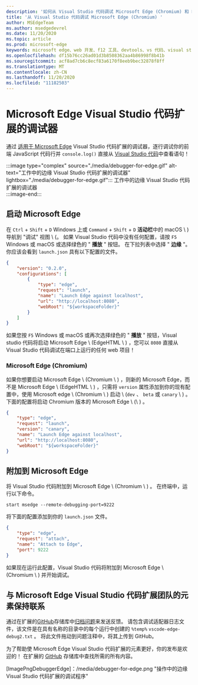 ```yaml
---
description: '如何从 Visual Studio 代码调试 Microsoft Edge (Chromium) 和 Microsoft Edge (EdgeHTML) '
title: '从 Visual Studio 代码调试 Microsoft Edge (Chromium) '
author: MSEdgeTeam
ms.author: msedgedevrel
ms.date: 11/20/2020
ms.topic: article
ms.prod: microsoft-edge
keywords: microsoft edge、web 开发、f12 工具、devtools、vs 代码、visual studio 代码、调试器
ms.openlocfilehash: df15b76cc26ad01d3b8508362aa4b86998f8b41b
ms.sourcegitcommit: acf8ad7cb6c8ecf83a6170f8eeb9bec32878f8ff
ms.translationtype: MT
ms.contentlocale: zh-CN
ms.lasthandoff: 11/20/2020
ms.locfileid: "11182503"
---
```

# Microsoft Edge Visual Studio 代码扩展的调试器  

通过 [适用于 Microsoft Edge][VisualstudioMarketplaceDebuggerMicrosoftEdge] Visual Studio 代码扩展的调试器，逐行调试你的前端 JavaScript 代码行并 `console.log()` 直接从 [Visual Studio 代码][VisualstudioCode]中查看语句！  

:::image type="complex" source="./media/debugger-for-edge.gif" alt-text="工作中的边缘 Visual Studio 代码扩展的调试器" lightbox="./media/debugger-for-edge.gif":::
   工作中的边缘 Visual Studio 代码扩展的调试器  
:::image-end:::

<!--![Debugger for Edge Visual Studio Code extension at work][ImageGifDebuggerEdge]  -->  

## 启动 Microsoft Edge  

在 `Ctrl` + `Shift` + `D` Windows 上或 `Command` + `Shift` + `D` **活动栏**中的 macOS \ ) 导航到 "调试" 视图 \ (。  如果 Visual Studio 代码中没有任何配置，请按 `F5` Windows 或 macOS 或选择绿色的 " **播放** " 按钮。  在下拉列表中选择 " **边缘** "。  你应该会看到 `launch.json` 具有以下配置的文件。  

```json
{
    "version": "0.2.0",
    "configurations": [
        {
            "type": "edge",
            "request": "launch",
            "name": "Launch Edge against localhost",
            "url": "http://localhost:8080",
            "webRoot": "${workspaceFolder}"
        }
    ]
}
```  

如果您按 `F5` Windows 或 macOS 或再次选择绿色的 " **播放** " 按钮，Visual studio 代码将启动 Microsoft Edge \ (EdgeHTML \ ) ，您可以 `8080` 直接从 Visual Studio 代码调试在端口上运行的任何 web 项目！  

### Microsoft Edge (Chromium)  

如果你想要启动 Microsoft Edge \ (Chromium \ ) ，则新的 Microsoft Edge，而不是 Microsoft Edge \ (EdgeHTML \ ) ，只需将 `version` 属性添加到你的现有配置中，使用 Microsoft edge \ (Chromium \ ) 启动 \ (`dev` 、 `beta` 或 `canary` \ ) 。  下面的配置将启动 Chromium 版本的 Microsoft Edge \ (\ ) 。  

```json
{
    "type": "edge",
    "request": "launch",
    "version": "canary",
    "name": "Launch Edge against localhost",
    "url": "http://localhost:8080",
    "webRoot": "${workspaceFolder}"
}
```  

## 附加到 Microsoft Edge  

将 Visual Studio 代码附加到 Microsoft Edge \ (Chromium \ ) 。  在终端中，运行以下命令。  

```shell
start msedge --remote-debugging-port=9222
```  

将下面的配置添加到你的 `launch.json` 文件。   

```json
{
    "type": "edge",
    "request": "attach",
    "name": "Attach to Edge",
    "port": 9222
}
```  

如果现在运行此配置，Visual Studio 代码将附加到 Microsoft Edge \ (Chromium \ ) 并开始调试。  

## 与 Microsoft Edge Visual Studio 代码扩展团队的元素保持联系    

通过在扩展的[GitHub][GithubMicrosoftVscodeEdgeDebug2]存储库中[归档问题][GithubMicrosoftVscodeEdgeDebug2NewIssue]来发送反馈。  请包含调试适配器日志文件，该文件是在具有名称的目录中的每个运行中创建的 `%temp%` `vscode-edge-debug2.txt` 。  将此文件拖动到问题注释中，将其上传到 GitHub。  

为了帮助使 Microsoft Edge Visual Studio 代码扩展的元素更好，你的发布是欢迎的！  在扩展的 [GitHub][GithubMicrosoftVscodeEdgeDebug2] 存储库中查找所需的所有内容。  


<!-- image links -->  

<!--[ImageGifDebuggerEdge]: ./media/debugger-for-edge.gif "Debugger for Edge Visual Studio Code extension in action"  -->  
[ImagePngDebuggerEdge]：/media/debugger-for-edge.png "操作中的边缘 Visual Studio 代码扩展的调试程序"  

<!--links -->  

[VisualstudioCode]: https://code.visualstudio.com "Visual Studio 代码"  
[VisualStudioCodeDocs]: https://code.visualstudio.com/Docs "文档 |Visual Studio 代码"   

[GithubMicrosoftVscodeEdgeDebug2]: https://github.com/Microsoft/vscode-edge-debug2 "microsoft/vscode-edge-debug2 |GitHub"  
[GithubMicrosoftVscodeEdgeDebug2NewIssue]: https://github.com/Microsoft/vscode-edge-debug2/issues/new "新问题-microsoft/vscode-debug2 |GitHub"  

[VisualstudioMarketplaceDebuggerMicrosoftEdge]: https://marketplace.visualstudio.com/items?itemName=msjsdiag.debugger-for-edge "Microsoft Edge 的调试器 |Visual Studio Marketplace"  
